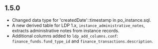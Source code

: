 ## 1.5.0

* Changed data type for 'createdDate'::timestamp in po_instance.sql.
* A new derived table for LDP 1.x, `instance_administrative_notes`,
  extracts administrative notes from instance records.
* Additional columns added to `ldp_add_columns.conf`:
  `finance_funds.fund_type_id` and `finance_transactions.description`.
